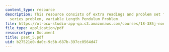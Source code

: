 ```yaml
---
content_type: resource
description: This resource consists of extra readings and problem set for Fourier
  series problem, variable Length Pendulum Problem.
file: https://ol-ocw-studio-app-qa.s3.amazonaws.com/courses/18-385j-nonlinear-dynamics-and-chaos-fall-2004/b27521e0da0c9c5b687b397cc0564d47_pset_5.pdf
file_type: application/pdf
resourcetype: Document
title: pset_5.pdf
uid: b27521e0-da0c-9c5b-687b-397cc0564d47
---
```

